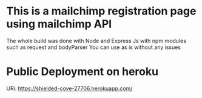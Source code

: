 # This is a mailchimp registration page using mailchimp API
The whole build was done with Node and Express Js with npm modules such as request and bodyParser
You can use as is without any issues

# Public Deployment on heroku
URi: https://shielded-cove-27706.herokuapp.com/
